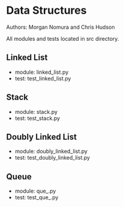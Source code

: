 # Data Structures
Authors: Morgan Nomura and Chris Hudson

All modules and tests located in src directory.

## Linked List
- module: linked_list.py
- test: test_linked_list.py

## Stack
- module: stack.py
- test: test_stack.py

## Doubly Linked List
- module: doubly_linked_list.py
- test: test_doubly_linked_list.py

## Queue
- module: que_.py
- test: test_que_.py
